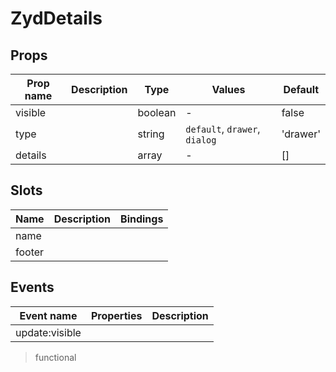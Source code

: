 # ZydDetails

## Props

| Prop name | Description | Type    | Values                        | Default  |
| --------- | ----------- | ------- | ----------------------------- | -------- |
| visible   |             | boolean | -                             | false    |
| type      |             | string  | `default`, `drawer`, `dialog` | 'drawer' |
| details   |             | array   | -                             | []       |

## Slots

| Name   | Description | Bindings |
| ------ | ----------- | -------- |
| name   |             |          |
| footer |             |          |

## Events

| Event name     | Properties | Description |
| -------------- | ---------- | ----------- |
| update:visible |            |

> functional
